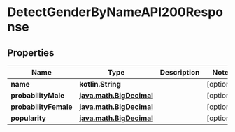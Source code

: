 
# DetectGenderByNameAPI200Response

## Properties
| Name | Type | Description | Notes |
| ------------ | ------------- | ------------- | ------------- |
| **name** | **kotlin.String** |  |  [optional] |
| **probabilityMale** | [**java.math.BigDecimal**](java.math.BigDecimal.md) |  |  [optional] |
| **probabilityFemale** | [**java.math.BigDecimal**](java.math.BigDecimal.md) |  |  [optional] |
| **popularity** | [**java.math.BigDecimal**](java.math.BigDecimal.md) |  |  [optional] |



